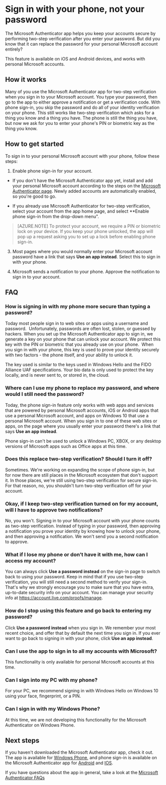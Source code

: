 <properties
    pageTitle="Microsoft Authenticator phone sign-in - Azure and Microsoft accounts | Azure"
    description="Use your phone to sign in to your Microsoft account instead of typing your password. This article answers FAQs about this feature."
    services="multi-factor-authentication"
    documentationcenter=""
    author="kgremban"
    manager="femila"
    editor="librown" />
<tags
    ms.assetid=""
    ms.service="multi-factor-authentication"
    ms.workload="identity"
    ms.tgt_pltfrm="na"
    ms.devlang="na"
    ms.topic="article"
    ms.date="02/02/2017"
    wacn.date=""
    ms.author="kgremban" />

# Sign in with your phone, not your password

The Microsoft Authenticator app helps you keep your accounts secure by performing two-step verification after you enter your password. But did you know that it can replace the password for your personal Microsoft account entirely? 

This feature is available on iOS and Android devices, and works with personal Microsoft accounts. 

## How it works

Many of you use the Microsoft Authenticator app for two-step verification when you sign in to your Microsoft account. You type your password, then go to the app to either approve a notification or get a verification code. With phone sign-in, you skip the password and do all of your identity verification on your phone. This still works like two-step verification which asks for a thing you know and a thing you have. The phone is still the thing you have, but now we ask for you to enter your phone's PIN or biometric key as the thing you know. 

## How to get started

To sign in to your personal Microsoft account with your phone, follow these steps: 

1. Enable phone sign-in for your account. 

  - If you don't have the Microsoft Authenticator app yet, install and add your personal Microsoft account according to the steps on the [Microsoft Authenticator page](/documentation/articles/microsoft-authenticator-app-how-to/). Newly added accounts are automatically enabled, so you're good to go.

  - If you already use Microsoft Authenticator for two-step verification, select your account from the app home page, and select **Enable phone sign-in from the drop-down menu".

  >[AZURE.NOTE] 
  >To protect your account, we require a PIN or biometric lock on your device. If you keep your phone unlocked, the app will pop up a request asking you to set up a lock before enabling phone sign-in. 

3. Most pages where you would normally enter your Microsoft account password have a link that says **Use an app instead**. Select this to sign in with your phone. 

4. Microsoft sends a notification to your phone. Approve the notification to sign in to your account.   

## FAQ 

### How is signing in with my phone more secure than typing a password?  

Today most people sign in to web sites or apps using a username and password.  Unfortunately, passwords are often lost, stolen, or guessed by hackers. When you set up the Microsoft Authenticator app to sign in, we generate a key on your phone that can unlock your account. We protect this key with the PIN or biometric that you already use on your phone.  When you sign in with your phone, this key is used to prove your identity securely with two factors - the phone itself, and your ability to unlock it. 

The key used is similar to the keys used in Windows Hello and the FIDO Alliance UAF specifications. Your bio data is only used to protect the key locally, and is never sent to, or stored in, the cloud. 
 
### Where can I use my phone to replace my password, and where would I still need the password?  

Today, the phone sign-in feature only works with web apps and services that are powered by personal Microsoft accounts, iOS or Android apps that use a personal Microsoft account, and apps on Windows 10 that use a personal Microsoft account. When you sign in to one of these web sites or apps, on the page where you usually enter your password there's a link that says **Use an app instead**. 

Phone sign-in can't be used to unlock a Windows PC, XBOX, or any desktop versions of Microsoft apps such as Office apps at this time. 
 
### Does this replace two-step verification? Should I turn it off?   

Sometimes. We're working on expanding the scope of phone sign-in, but for now there are still places in the Microsoft ecosystem that don't support it. In those places, we're still using two-step verification for secure sign-in. For that reason, no, you shouldn't turn two-step verification off for your account. 
 
### Okay, if I keep two-step verification turned on for my account, will I have to approve two notifications?

No, you won't. Signing in to your Microsoft account with your phone counts as two-step verification. Instead of typing in your password, then approving a notification you prove your identity by knowing how to unlock your phone, and then approving a notification. We won't send you a second notification to approve.

### What if I lose my phone or don’t have it with me, how can I access my account?  

You can always click **Use a password instead** on the sign-in page to switch back to using your password. Keep in mind that if you use two-step verification, you will still need a second method to verify your sign-in. That's why we strongly encourage you to make sure that you have extra, up-to-date security info on your account. You can manage your security info at https://account.live.com/proofs/manage. 
 
### How do I stop using this feature and go back to entering my password?

Click **Use a password instead** when you sign in. We remember your most recent choice, and offer that by default the next time you sign in. If you ever want to go back to signing in with your phone, click **Use an app instead**. 
 
### Can I use the app to sign in to all my accounts with Microsoft?   
This functionality is only available for personal Microsoft accounts at this time. 
 
### Can I sign into my PC with my phone?  
For your PC, we recommend signing in with Windows Hello on Windows 10 using your face, fingerprint, or a PIN.   
 
### Can I sign in with my Windows Phone?  
At this time, we are not developing this functionality for the Microsoft Authenticator on Windows Phone. 

## Next steps
If you haven't downloaded the Microsoft Authenticator app, check it out. The app is available for [Windows Phone](http://go.microsoft.com/fwlink/?Linkid=825071), and phone sign-in is available on the Microsoft Authenticator app for [Android](http://go.microsoft.com/fwlink/?Linkid=825072) and [IOS](http://go.microsoft.com/fwlink/?Linkid=825073).

If you have questions about the app in general, take a look at the [Microsoft Authenticator FAQs](/documentation/articles/microsoft-authenticator-app-faq/)
